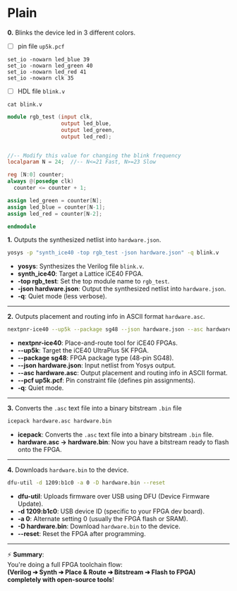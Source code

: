 # Plain 

**0.**  Blinks the device led in 3 different colors.

- [ ] pin file `up5k.pcf`

```pcf
set_io -nowarn led_blue 39
set_io -nowarn led_green 40
set_io -nowarn led_red 41
set_io -nowarn clk 35
```

- [ ] HDL file `blink.v`

```
cat blink.v
```
>
```verilog
module rgb_test (input clk,
                 output led_blue,
                 output led_green,
                 output led_red);


//-- Modify this value for changing the blink frequency
localparam N = 24;  //-- N<=21 Fast, N>=23 Slow

reg [N:0] counter;
always @(posedge clk)
  counter <= counter + 1;

assign led_green = counter[N];
assign led_blue = counter[N-1];
assign led_red = counter[N-2];

endmodule
```


**1.**  Outputs the synthesized netlist into `hardware.json`.
```bash
yosys -p "synth_ice40 -top rgb_test -json hardware.json" -q blink.v
```
- **yosys**: Synthesizes the Verilog file `blink.v`.
- **synth_ice40**: Target a Lattice iCE40 FPGA.
- **-top rgb_test**: Set the top module name to `rgb_test`.
- **-json hardware.json**: Output the synthesized netlist into `hardware.json`.
- **-q**: Quiet mode (less verbose).

---

**2.**  Outputs placement and routing info in ASCII format `hardware.asc`.
```bash
nextpnr-ice40 --up5k --package sg48 --json hardware.json --asc hardware.asc --pcf up5k.pcf -q
```
- **nextpnr-ice40**: Place-and-route tool for iCE40 FPGAs.
- **--up5k**: Target the iCE40 UltraPlus 5K FPGA.
- **--package sg48**: FPGA package type (48-pin SG48).
- **--json hardware.json**: Input netlist from Yosys output.
- **--asc hardware.asc**: Output placement and routing info in ASCII format.
- **--pcf up5k.pcf**: Pin constraint file (defines pin assignments).
- **-q**: Quiet mode.

---

**3.**  Converts the `.asc` text file into a binary bitstream `.bin` file
```bash
icepack hardware.asc hardware.bin
```
- **icepack**: Converts the `.asc` text file into a binary bitstream `.bin` file.
- **hardware.asc -> hardware.bin**: Now you have a bitstream ready to flash onto the FPGA.

---

**4.**  Downloads `hardware.bin` to the device.
```bash
dfu-util -d 1209:b1c0 -a 0 -D hardware.bin --reset
```
- **dfu-util**: Uploads firmware over USB using DFU (Device Firmware Update).
- **-d 1209:b1c0**: USB device ID (specific to your FPGA dev board).
- **-a 0**: Alternate setting 0 (usually the FPGA flash or SRAM).
- **-D hardware.bin**: Download `hardware.bin` to the device.
- **--reset**: Reset the FPGA after programming.

---

⚡ **Summary**:  
You're doing a full FPGA toolchain flow:  
**(Verilog ➔ Synth ➔ Place & Route ➔ Bitstream ➔ Flash to FPGA)**  
**completely with open-source tools**!

